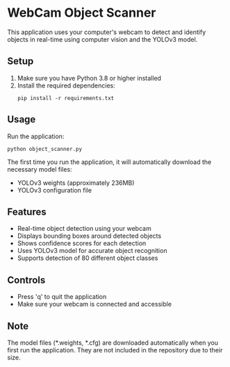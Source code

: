# WebCam Object Scanner

This application uses your computer's webcam to detect and identify objects in real-time using computer vision and the YOLOv3 model.

## Setup

1. Make sure you have Python 3.8 or higher installed
2. Install the required dependencies:
   ```
   pip install -r requirements.txt
   ```

## Usage

Run the application:
```
python object_scanner.py
```

The first time you run the application, it will automatically download the necessary model files:
- YOLOv3 weights (approximately 236MB)
- YOLOv3 configuration file

## Features

- Real-time object detection using your webcam
- Displays bounding boxes around detected objects
- Shows confidence scores for each detection
- Uses YOLOv3 model for accurate object recognition
- Supports detection of 80 different object classes

## Controls

- Press 'q' to quit the application
- Make sure your webcam is connected and accessible

## Note

The model files (*.weights, *.cfg) are downloaded automatically when you first run the application. They are not included in the repository due to their size. 
